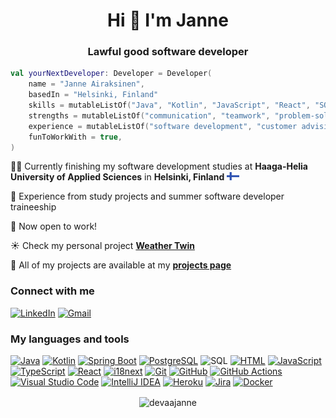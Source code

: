 <h1 align="center">Hi 👋 I'm Janne</h1>
<h3 align="center">Lawful good software developer</h3>

```kotlin
val yourNextDeveloper: Developer = Developer(
    name = "Janne Airaksinen",
    basedIn = "Helsinki, Finland"
    skills = mutableListOf("Java", "Kotlin", "JavaScript", "React", "SQL"),
    strengths = mutableListOf("communication", "teamwork", "problem-solving"),
    experience = mutableListOf("software development", "customer advising", "training"),
    funToWorkWith = true,
)
```
👨‍💻 Currently finishing my software development studies at **Haaga-Helia University of Applied Sciences** in **Helsinki, Finland**  <img src="./FI.svg" width="20px" heigth="20px">

🌟 Experience from study projects and summer software developer traineeship

💼 Now open to work!

☀️ Check my personal project **[Weather Twin](https://devaajanne.github.io/weathertwin/)**

📃 All of my projects are available at my **[projects page](https://github.com/devaajanne/projects)**

<h3 align="left">Connect with me</h3>

[![LinkedIn][linkedin-logo]][linkedin-url]
[![Gmail][gmail-logo]][gmail-url]

<h3 align="left">My languages and tools</h3>

[![Java][java-logo]][java-url]
[![Kotlin][kotlin-logo]][kotlin-url]
[![Spring Boot][spring-logo]][spring-url]
[![PostgreSQL][postgres-logo]][postgres-url]
![SQL][sql-logo]
[![HTML][html-logo]][html-url]
[![JavaScript][javascript-logo]][javascript-url]
[![TypeScript][typescript-logo]][typescript-url]
[![React][react-logo]][react-url]
[![i18next][i18next-logo]][i18next-url]
[![Git][git-logo]][git-url]
[![GitHub][github-logo]][github-url]
[![GitHub Actions][github-actions-logo]][github-actions-url]
[![Visual Studio Code][vs-code-logo]][vs-code-url]
[![IntelliJ IDEA][intellij-idea-logo]][intellij-idea-url]
[![Heroku][heroku-logo]][heroku-url]
[![Jira][jira-logo]][jira-url]
[![Docker][docker-logo]][docker-url]

<p align="center"><img align="center" src="https://github-readme-stats.vercel.app/api/top-langs?username=devaajanne&show_icons=true&theme=dark&locale=en&layout=compact" alt="devaajanne" /></p>


[badges-repo]: https://github.com/inttter/md-badges

[linkedin-logo]: https://img.shields.io/badge/linkedin-%230077B5.svg?style=for-the-badge&logo=linkedin&logoColor=white
[linkedin-url]: https://www.linkedin.com/in/janair/
[gmail-logo]: https://img.shields.io/badge/Gmail-D14836?style=for-the-badge&logo=gmail&logoColor=white
[gmail-url]: mailto:janne.airaksinen.mail@gmail.com
[java-logo]: https://img.shields.io/badge/Java-%23ED8B00.svg?logo=openjdk&logoColor=white&style=for-the-badge
[java-url]: https://www.java.com/en/
[kotlin-logo]: https://img.shields.io/badge/Kotlin-7F52FF?style=for-the-badge&logo=Kotlin&logoColor=white
[kotlin-url]: https://kotlinlang.org/
[spring-logo]: https://img.shields.io/badge/Spring%20Boot-6DB33F?style=for-the-badge&logo=springboot&logoColor=white
[spring-url]: https://spring.io/
[postgres-logo]: https://img.shields.io/badge/postgresql-4169e1?style=for-the-badge&logo=postgresql&logoColor=white
[postgres-url]: https://www.postgresql.org/
[sql-logo]: https://img.shields.io/badge/sql-000000?style=for-the-badge
[html-logo]: https://img.shields.io/badge/html5-%23E34F26.svg?style=for-the-badge&logo=html5&logoColor=white
[html-url]: https://developer.mozilla.org/en-US/docs/Web/HTML
[javascript-logo]: https://img.shields.io/badge/JavaScript-F7DF1E?logo=javascript&logoColor=000&style=for-the-badge
[javascript-url]: https://developer.mozilla.org/en-US/docs/Web/JavaScript
[typescript-logo]: https://img.shields.io/badge/TypeScript-3178C6?logo=typescript&logoColor=fff&style=for-the-badge
[typescript-url]: https://www.typescriptlang.org/
[react-logo]: https://img.shields.io/badge/React-%2320232a.svg?logo=react&logoColor=%2361DAFB&style=for-the-badge
[react-url]: https://react.dev/
[i18next-logo]: https://img.shields.io/badge/i18next-26A69A?logo=i18next&logoColor=fff&style=for-the-badge
[i18next-url]: https://www.i18next.com/
[github-logo]: https://img.shields.io/badge/GitHub-%23121011.svg?logo=github&logoColor=white&style=for-the-badge
[github-url]: https://github.com/
[git-logo]: https://img.shields.io/badge/git-%23F05033.svg?style=for-the-badge&logo=git&logoColor=white
[git-url]: https://git-scm.com/
[github-actions-logo]: https://img.shields.io/badge/GitHub_Actions-2088FF?logo=github-actions&logoColor=white&style=for-the-badge
[github-actions-url]: https://github.com/features/actions
[vs-code-logo]: https://custom-icon-badges.demolab.com/badge/Visual%20Studio%20Code-0078d7.svg?logo=vsc&logoColor=white&style=for-the-badge
[vs-code-url]: https://code.visualstudio.com/
[intellij-idea-logo]: https://img.shields.io/badge/Intellij%20Idea-000?logo=intellij-idea&style=for-the-badge
[intellij-idea-url]: https://www.jetbrains.com/idea/
[heroku-logo]:https://img.shields.io/badge/Heroku-430098?logo=heroku&logoColor=fffe&style=for-the-badge
[heroku-url]:https://www.heroku.com/
[jira-logo]: https://img.shields.io/badge/Jira-0052CC?logo=jira&logoColor=fff&style=for-the-badge
[jira-url]: https://www.atlassian.com/software/jira
[docker-logo]: https://img.shields.io/badge/Docker-2496ED?logo=docker&logoColor=fff&style=for-the-badge
[docker-url]: https://www.docker.com/
